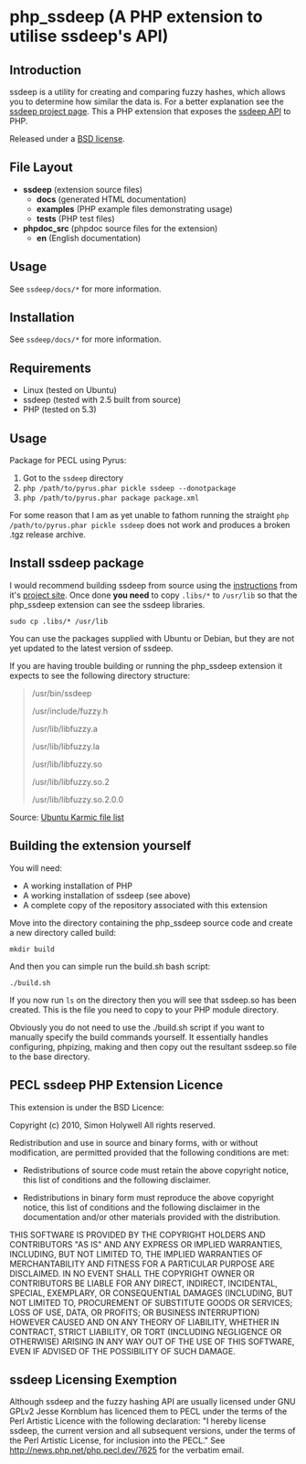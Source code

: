 php_ssdeep (A PHP extension to utilise ssdeep's API)
====================

Introduction
-------

ssdeep is a utility for creating and comparing fuzzy hashes, which allows you to determine how similar the data is. For a better explanation see the [ssdeep project page][1]. This a PHP extension that exposes the [ssdeep API][2] to PHP.

Released under a [BSD license][3].

File Layout
-------

  - **ssdeep** (extension source files)
    - **docs** (generated HTML documentation)
    - **examples** (PHP example files demonstrating usage)
    - **tests** (PHP test files)
  - **phpdoc_src** (phpdoc source files for the extension)
    - **en** (English documentation)

Usage
-------

See `ssdeep/docs/*` for more information.

Installation
-------

See `ssdeep/docs/*` for more information.

Requirements
-------

  - Linux (tested on Ubuntu)
  - ssdeep (tested with 2.5 built from source)
  - PHP (tested on 5.3)


Usage
-------

Package for PECL using Pyrus:

  1. Got to the `ssdeep` directory
  2. `php /path/to/pyrus.phar pickle ssdeep --donotpackage`
  3. `php /path/to/pyrus.phar package package.xml`

For some reason that I am as yet unable to fathom running the straight `php /path/to/pyrus.phar pickle ssdeep` does not work and produces a broken .tgz release archive.


Install ssdeep package
-------

I would recommend building ssdeep from source using the [instructions][4] from it's [project site][5]. Once done **you need** to copy `.libs/*` to `/usr/lib` so that the php_ssdeep extension can see the ssdeep libraries.

    sudo cp .libs/* /usr/lib

You can use the packages supplied with Ubuntu or Debian, but they are not yet updated to the latest version of ssdeep.

If you are having trouble building or running the php_ssdeep extension it expects to see the following directory structure:

> /usr/bin/ssdeep
>
> /usr/include/fuzzy.h
>
> /usr/lib/libfuzzy.a
>
> /usr/lib/libfuzzy.la
>
> /usr/lib/libfuzzy.so
>
> /usr/lib/libfuzzy.so.2
>
> /usr/lib/libfuzzy.so.2.0.0

Source: [Ubuntu Karmic file list][6]

Building the extension yourself
-------

You will need:

  - A working installation of PHP
  - A working installation of ssdeep (see above)
  - A complete copy of the repository associated with this extension

Move into the directory containing the php_ssdeep source code and create a new directory called build:

    mkdir build

And then you can simple run the build.sh bash script:

    ./build.sh

If you now run `ls` on the directory then you will see that ssdeep.so has been created. This is the file you need to copy to your PHP module directory.

Obviously you do not need to use the ./build.sh script if you want to manually specify the build commands yourself. It essentially handles configuring, phpizing, making and then copy out the resultant ssdeep.so file to the base directory.


PECL ssdeep PHP Extension Licence
-------
This extension is under the BSD Licence:

Copyright (c) 2010, Simon Holywell
All rights reserved.

Redistribution and use in source and binary forms, with or without
modification, are permitted provided that the following conditions are met:

* Redistributions of source code must retain the above copyright notice, this
  list of conditions and the following disclaimer.

* Redistributions in binary form must reproduce the above copyright notice,
  this list of conditions and the following disclaimer in the documentation
  and/or other materials provided with the distribution.

THIS SOFTWARE IS PROVIDED BY THE COPYRIGHT HOLDERS AND CONTRIBUTORS "AS IS"
AND ANY EXPRESS OR IMPLIED WARRANTIES, INCLUDING, BUT NOT LIMITED TO, THE
IMPLIED WARRANTIES OF MERCHANTABILITY AND FITNESS FOR A PARTICULAR PURPOSE ARE
DISCLAIMED. IN NO EVENT SHALL THE COPYRIGHT OWNER OR CONTRIBUTORS BE LIABLE
FOR ANY DIRECT, INDIRECT, INCIDENTAL, SPECIAL, EXEMPLARY, OR CONSEQUENTIAL
DAMAGES (INCLUDING, BUT NOT LIMITED TO, PROCUREMENT OF SUBSTITUTE GOODS OR
SERVICES; LOSS OF USE, DATA, OR PROFITS; OR BUSINESS INTERRUPTION) HOWEVER
CAUSED AND ON ANY THEORY OF LIABILITY, WHETHER IN CONTRACT, STRICT LIABILITY,
OR TORT (INCLUDING NEGLIGENCE OR OTHERWISE) ARISING IN ANY WAY OUT OF THE USE
OF THIS SOFTWARE, EVEN IF ADVISED OF THE POSSIBILITY OF SUCH DAMAGE.


ssdeep Licensing Exemption
-------

Although ssdeep and the fuzzy hashing API are usually licensed under GNU GPLv2 Jesse Kornblum has licenced them to PECL under the terms of the Perl Artistic Licence with the following declaration:
"I hereby license ssdeep, the current version and all subsequent versions, under the terms of the Perl Artistic License, for inclusion into the PECL."
See http://news.php.net/php.pecl.dev/7625 for the verbatim email.


  [1]: http://ssdeep.sourceforge.net/ "ssdeep project page"
  [2]: http://ssdeep.sourceforge.net/api/html/ "ssdeep API documentation"
  [3]: http://en.wikipedia.org/wiki/BSD_licenses "BSD licence"
  [4]: http://ssdeep.sourceforge.net/usage.html#install "ssdeep Installation Instructions"
  [5]: http://ssdeep.sourceforge.net/ "ssdeep Project Site"
  [6]: http://packages.ubuntu.com/en/karmic/i386/ssdeep/filelist "Ubuntu Karmic file list for ssdeep"